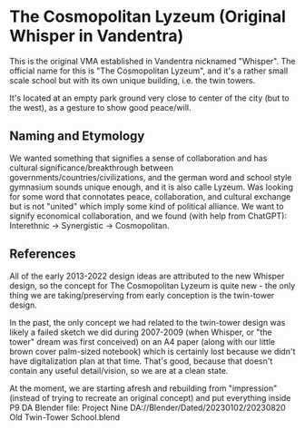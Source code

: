 # The Cosmopolitan Lyzeum (Original Whisper in Vandentra)

This is the original VMA established in Vandentra nicknamed "Whisper". The official name for this is "The Cosmopolitan Lyzeum", and it's a rather small scale school but with its own unique building, i.e. the twin towers.

It's located at an empty park ground very close to center of the city (but to the west), as a gesture to show good peace/will.

## Naming and Etymology

We wanted something that signifies a sense of collaboration and has cultural significance/breakthrough between governments/countries/civilizations, and the german word and school style gymnasium sounds unique enough, and it is also calle Lyzeum.
Was looking for some word that connotates peace, collaboration, and cultural exchange but is not "united" which imply some kind of political alliance. We want to signify economical collaboration, and we found (with help from ChatGPT): Interethnic -> Synergistic -> Cosmopolitan.

## References

All of the early 2013-2022 design ideas are attributed to the new Whisper design, so the concept for The Cosmopolitan Lyzeum is quite new - the only thing we are taking/preserving from early conception is the twin-tower design. 

In the past, the only concept we had related to the twin-tower design was likely a failed sketch we did during 2007-2009 (when Whisper, or "the tower" dream was first conceived) on an A4 paper (along with our little brown cover palm-sized notebook) which is certainly lost because we didn't have digitalization plan at that time. That's good, because that doesn't contain any useful detail/vision, so we are at a clean state.

At the moment, we are starting afresh and rebuilding from "impression" (instead of trying to recreate an original concept) and put everything inside P9 DA Blender file: Project Nine DA://Blender/Dated/20230102/20230820 Old Twin-Tower School.blend